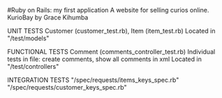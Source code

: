 #Ruby on Rails: my first application
A website for selling curios online.
KurioBay
by Grace Kihumba

UNIT TESTS
	Customer (customer_test.rb), Item (item_test.rb)
	Located in "/test/models"

FUNCTIONAL TESTS
	Comment (comments_controller_test.rb)
	Individual tests in file: create comments, show all comments in xml
	Located in "/test/controllers"
	
INTEGRATION TESTS
	"/spec/requests/items_keys_spec.rb"
	"/spec/requests/customer_keys_spec.rb"
		